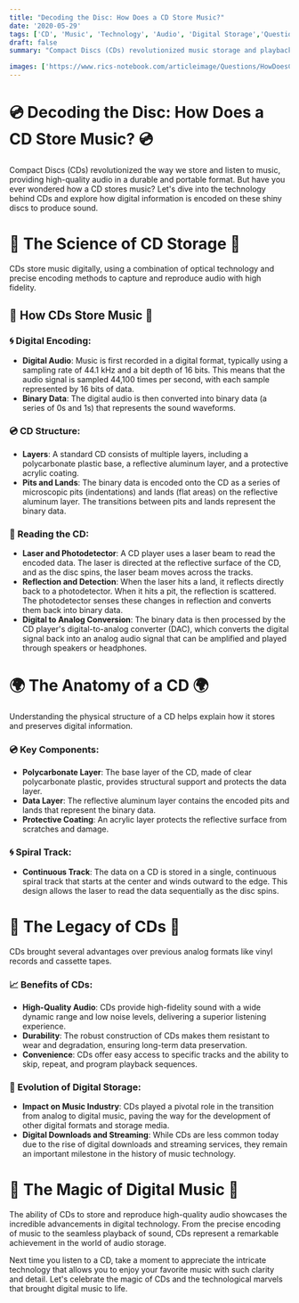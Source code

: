 ```yaml
---
title: "Decoding the Disc: How Does a CD Store Music?"
date: '2020-05-29'
tags: ['CD', 'Music', 'Technology', 'Audio', 'Digital Storage','Questions']
draft: false
summary: "Compact Discs (CDs) revolutionized music storage and playback. In this blog post, we explore how CDs store music, the technology behind them, and how digital information is read from the disc to produce sound."

images: ['https://www.rics-notebook.com/articleimage/Questions/HowDoesCDStoreMusic.webp']
---
```


# 💿 Decoding the Disc: How Does a CD Store Music? 💿

Compact Discs (CDs) revolutionized the way we store and listen to music, providing high-quality audio in a durable and portable format. But have you ever wondered how a CD stores music? Let's dive into the technology behind CDs and explore how digital information is encoded on these shiny discs to produce sound.

# 🔬 The Science of CD Storage 🔬

CDs store music digitally, using a combination of optical technology and precise encoding methods to capture and reproduce audio with high fidelity.

## 🧠 How CDs Store Music 🧠

### 🌀 Digital Encoding:
- **Digital Audio**: Music is first recorded in a digital format, typically using a sampling rate of 44.1 kHz and a bit depth of 16 bits. This means that the audio signal is sampled 44,100 times per second, with each sample represented by 16 bits of data.
- **Binary Data**: The digital audio is then converted into binary data (a series of 0s and 1s) that represents the sound waveforms.

### 💿 CD Structure:
- **Layers**: A standard CD consists of multiple layers, including a polycarbonate plastic base, a reflective aluminum layer, and a protective acrylic coating.
- **Pits and Lands**: The binary data is encoded onto the CD as a series of microscopic pits (indentations) and lands (flat areas) on the reflective aluminum layer. The transitions between pits and lands represent the binary data.

### 📡 Reading the CD:
- **Laser and Photodetector**: A CD player uses a laser beam to read the encoded data. The laser is directed at the reflective surface of the CD, and as the disc spins, the laser beam moves across the tracks.
- **Reflection and Detection**: When the laser hits a land, it reflects directly back to a photodetector. When it hits a pit, the reflection is scattered. The photodetector senses these changes in reflection and converts them back into binary data.
- **Digital to Analog Conversion**: The binary data is then processed by the CD player's digital-to-analog converter (DAC), which converts the digital signal back into an analog audio signal that can be amplified and played through speakers or headphones.

# 🌍 The Anatomy of a CD 🌍

Understanding the physical structure of a CD helps explain how it stores and preserves digital information.

### 💿 Key Components:
- **Polycarbonate Layer**: The base layer of the CD, made of clear polycarbonate plastic, provides structural support and protects the data layer.
- **Data Layer**: The reflective aluminum layer contains the encoded pits and lands that represent the binary data.
- **Protective Coating**: An acrylic layer protects the reflective surface from scratches and damage.

### 🌀 Spiral Track:
- **Continuous Track**: The data on a CD is stored in a single, continuous spiral track that starts at the center and winds outward to the edge. This design allows the laser to read the data sequentially as the disc spins.

# 🌟 The Legacy of CDs 🌟

CDs brought several advantages over previous analog formats like vinyl records and cassette tapes.

### 📈 Benefits of CDs:
- **High-Quality Audio**: CDs provide high-fidelity sound with a wide dynamic range and low noise levels, delivering a superior listening experience.
- **Durability**: The robust construction of CDs makes them resistant to wear and degradation, ensuring long-term data preservation.
- **Convenience**: CDs offer easy access to specific tracks and the ability to skip, repeat, and program playback sequences.

### 💾 Evolution of Digital Storage:
- **Impact on Music Industry**: CDs played a pivotal role in the transition from analog to digital music, paving the way for the development of other digital formats and storage media.
- **Digital Downloads and Streaming**: While CDs are less common today due to the rise of digital downloads and streaming services, they remain an important milestone in the history of music technology.

# 🌟 The Magic of Digital Music 🌟

The ability of CDs to store and reproduce high-quality audio showcases the incredible advancements in digital technology. From the precise encoding of music to the seamless playback of sound, CDs represent a remarkable achievement in the world of audio storage.

Next time you listen to a CD, take a moment to appreciate the intricate technology that allows you to enjoy your favorite music with such clarity and detail. Let's celebrate the magic of CDs and the technological marvels that brought digital music to life.
